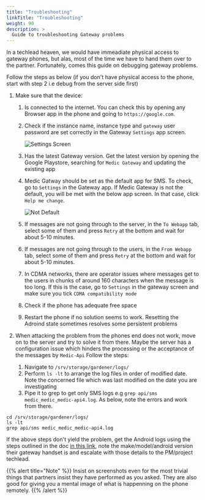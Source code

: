 ```yaml
---
title: "Troubleshooting"
linkTitle: "Troubleshooting"
weight: 90
description: >
  Guide to troubleshooting Gateway problems
---
```


In a techlead heaven, we would have immeadiate physical access to gateway phones, but alas, most of the time we have to hand them over to the partner. Fortunately, comes this guide on debugging gateway problems.

Follow the steps as below (if you don't have physical access to the phone, start with step 2 i.e debug from the server side first)

1. Make sure that the device:

	1. Is connected to the internet. You can check this by opening any Browser app in the phone and going to `https://google.com`.
	2. Check if the instance name, instance type and `gateway` user password are set correctly in the Gateway `Settings` app screen.
        
        ![Settings Screen](settings_screen.png)
        
	3. Has the latest Gateway version. Get the latest version by opening the Google Playstore, searching for `Medic Gateway` and updating the existing app
        
	4. Medic Gatway should be set as the default app for SMS. To check, go to `Settings` in the Gateway app. If Medic Gateway is not the default, you will be met with the below app screen. In that case, click `Help me change`.
        
        ![Not Default](not_default.png)
        
	5. If messages are not going through to the server, in the `To Webapp`  tab, select some of them and press `Retry` at the bottom and wait for about 5-10 minutes.
        
	6. If messages are not going through to the users, in the `From Webapp`  tab, select some of them and press `Retry` at the bottom and wait for about 5-10 minutes.  
        
	7. In CDMA networks, there are operator issues where messages get to the users in chunks of around 160 characters when the message is too long. If this is the case, go to `Settings` in the gateway screen and make sure you tick `CDMA compatibility mode`
        
	8. Check if the phone has adequate free space
        
	9. Restart the phone if no solution seems to work. Resetting the Adroind state sometimes resolves some persistent problems 

2.  When attacking the problem from the phones end does not work, move on to the server and try to solve it from there. Maybe the server has a configuration issue which hinders the processing or the acceptance of the messages by `Medic-Api`
Follow the steps:
	1. Navigate to `/srv/storage/gardener/logs/ `
	1. Perform `ls -lt` to arrange the log files in order of modified date. Note the concerned file which was last modified on the date you are investigating 
	1. Pipe it to grep to get only SMS logs e.g `grep api/sms medic_medic_medic-api4.log`. As below, note the errors and work from there.
```
cd /srv/storage/gardener/logs/   
ls -lt   
grep api/sms medic_medic_medic-api4.log
```
If the above steps don't yield the problem, get the Android logs using the steps outlined in the doc [in this link](https://github.com/medic/medic-docs/blob/master/troubleshooting/get-android-logs.md), note the make/model/android version their gateway handset is and escalate with those details to the PM/project techlead.


{{% alert title="Note" %}}
Insist on screenshots even for the most trivial things that partners insist they have performed as you asked. They are also good for giving you a mental image of what is happenning on the phone remotely.
{{% /alert %}}


